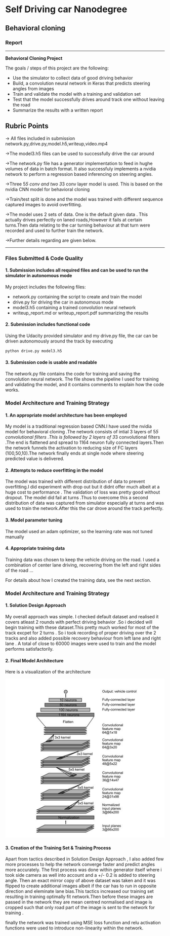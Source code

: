 # **Self Driving car Nanodegree** 

## Behavioral cloning

### Report
---

**Behavioral Cloning Project**

The goals / steps of this project are the following:
* Use the simulator to collect data of good driving behavior
* Build, a convolution neural network in Keras that predicts steering angles from images
* Train and validate the model with a training and validation set
* Test that the model successfully drives around track one without leaving the road
* Summarize the results with a written report


[//]: # (Image References)

[image1]: ./examples/Nvidia.jpeg "Model Visualization"


## Rubric Points
-> All files included in submission network.py,drive.py,model.h5,writeup,video.mp4

->The model3.h5 files can be used to successfully drive the car around

->The network.py file has a generator implementation to feed in hughe volumes of data in batch format.
It also successfuly implements a nvidia network to perform a regression based inferencing on steering angles.

->Three 5*5 conv and two 3*3 conv layer model is used. This is based on the nvidia CNN model for behavioral cloning

->Train/test split is done and the model was trained with different sequence captured images to avoid overfitting.

->The model uses 2 sets of data. One is the default given data . This actually drives perfectly on laned roads,However it fails at certain turns.Then data relating to the car turning behaviour at that turn were recorded and used to further train the network.

->Further details regarding are given below. 

---
### Files Submitted & Code Quality

#### 1. Submission includes all required files and can be used to run the simulator in autonomous mode

My project includes the following files:
* network.py containing the script to create and train the model
* drive.py for driving the car in autonomous mode
* model3.h5 containing a trained convolution neural network 
* writeup_report.md or writeup_report.pdf summarizing the results

#### 2. Submission includes functional code
Using the Udacity provided simulator and my drive.py file, the car can be driven autonomously around the track by executing 
```sh
python drive.py model3.h5
```

#### 3. Submission code is usable and readable

The network.py file contains the code for training and saving the convolution neural network. The file shows the pipeline I used for training and validating the model, and it contains comments to explain how the code works.

### Model Architecture and Training Strategy

#### 1. An appropriate model architecture has been employed

My model is a traditional regression based CNN.I have used the nvidia model for behavioral cloning .The network consists of intial 3 layers of 5*5 convolutional filters .This is followed by 2 layers of 3*3 convolutional filters .The end is flattened and spread to 1164 neuron fully connected layers.Then the network funnels the activation to reducing size of FC layers (100,50,10).The network finally ends at single node where steering predicted value is delivered. 

#### 2. Attempts to reduce overfitting in the model

The model was trained with different distribution of data to prevent overfitting.I did experiment with drop out but it didnt offer much albeit at a huge cost to performance . The validation of loss was pretty good without dropout. The model did fail at turns .Thus to overcome this a second distribution of data was captured from simulator especially at turns and was used to train the network.After this the car drove around the track perfectly.

#### 3. Model parameter tuning

The model used an adam optimizer, so the learning rate was not tuned manually 

#### 4. Appropriate training data

Training data was chosen to keep the vehicle driving on the road. I used a combination of center lane driving, recovering from the left and right sides of the road ... 

For details about how I created the training data, see the next section. 

### Model Architecture and Training Strategy

#### 1. Solution Design Approach

My overall approach was simple. I checked default dataset and realised it covers atleast 2 rounds with perfect driving behavior .So i decided will begin training with these dataset.This pretty much worked for most of the track excpet for 2 turns . So i took recording of proper driving over the 2 tracks and also added possible recovery behaviour from left lane and right lane . A total of close to 60000 images were used to train and the model performs satisfactorily.

#### 2. Final Model Architecture

Here is a visualization of the architecture 

![alt text][image1]

#### 3. Creation of the Training Set & Training Process

Apart from tactics described in Solution Design Approach , I also added few more processes to help the network converge faster and predict angles more accurately.
The first process was done within generator itself where i took side camera as well into account and a +/- 0.2 is added to steering angle.
Then an exact mirror copy of above dataset was taken and it was flipped to create additional images albeit if the car has to run in opposite direction and eleminate lane bias.This tactics increased our training set resulting in training optimally fit network.Then before these images are passed in the network they are mean centred normalised and image is cropped such that only road part of the image is sent to the network for training .

finally the network was trained using MSE loss function and relu activation functions were used to introduce non-linearity within the network.
